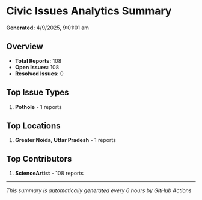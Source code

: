 #  Civic Issues Analytics Summary

**Generated:** 4/9/2025, 9:01:01 am

##  Overview
- **Total Reports:** 108
- **Open Issues:** 108
- **Resolved Issues:** 0

##  Top Issue Types
1. **Pothole** - 1 reports

##  Top Locations
1. **Greater Noida, Uttar Pradesh** - 1 reports

##  Top Contributors
1. **ScienceArtist** - 108 reports

---
*This summary is automatically generated every 6 hours by GitHub Actions*
